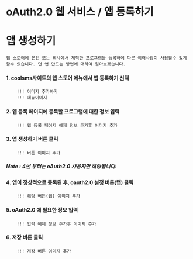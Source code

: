 # oAuth2.0 웹 서비스 / 앱 등록하기


# 앱 생성하기
    앱 스토어에 본인 또는 회사에서 제작한 프로그램을 등록하여 다른 여러사람이 사용할수 있게 할수 있습니다. 먼 앱 만드는 방법에 대하여 알아보겠습니다. 


#### 1. coolsms사이트의 앱 스토어 메뉴에서 앱 등록하기 선택
        !!! 이미지 추가하기 
        !!! 메뉴이미지 
        
#### 2. 앱 등록 페이지에 등록할 프로그램에 대한 정보 입력
        !!! 앱 등록 페이지 예제 정보 추가후 이미지 추가
        
#### 3. 앱 생성하기 버튼 클릭
        !!! 버튼 이미지 추가 


##### Note : 4번 부터는 oAuth2.0 사용자만 해당됩니다.


#### 4. 앱이 정상적으로 등록된 후, oauth2.0 설정 버튼(탭) 클릭
        !!! 해당 버튼(탭) 이미지 추가
        
#### 5. oAuth2.0 에 필요한 정보 입력
        !!! 입력 예제 정보 추가후 이미지 추가
        
#### 6. 저장 버튼 클릭
        !!! 저장 버튼 이미지 추가
        
        